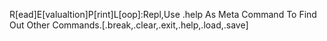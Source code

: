R[ead]E[valualtion]P[rint]L[oop]:Repl,Use .help As Meta Command To Find Out Other Commands.[.break,.clear,.exit,.help,.load,.save]